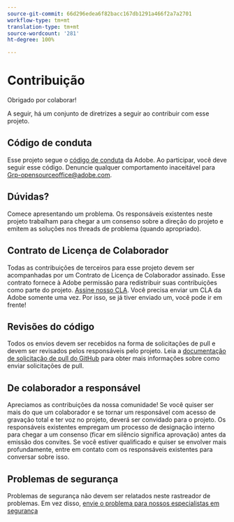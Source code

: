 ```yaml
---
source-git-commit: 66d296edea6f82bacc167db1291a466f2a7a2701
workflow-type: tm+mt
translation-type: tm+mt
source-wordcount: '281'
ht-degree: 100%

---
```

# Contribuição

Obrigado por colaborar!

A seguir, há um conjunto de diretrizes a seguir ao contribuir com esse projeto.

## Código de conduta

Esse projeto segue o [código de conduta](code-of-conduct.md) da Adobe. Ao participar, você 
deve seguir esse código. Denuncie qualquer comportamento inaceitável para 
[Grp-opensourceoffice@adobe.com](mailto:Grp-opensourceoffice@adobe.com).

## Dúvidas?

Comece apresentando um problema. Os responsáveis existentes neste projeto trabalham para chegar a um
consenso sobre a direção do projeto e emitem as soluções nos threads
de problema (quando apropriado).

## Contrato de Licença de Colaborador

Todas as contribuições de terceiros para esse projeto devem ser acompanhadas por um Contrato de Licença de Colaborador
assinado. Esse contrato fornece à Adobe permissão para redistribuir suas contribuições
como parte do projeto. [Assine nosso CLA](https://opensource.adobe.com/cla.html). Você
precisa enviar um CLA da Adobe somente uma vez. Por isso, se já tiver enviado um,
você pode ir em frente!

## Revisões do código

Todos os envios devem ser recebidos na forma de solicitações de pull e devem ser revisados
pelos responsáveis pelo projeto. Leia a [documentação de solicitação de pull do GitHub](https://help.github.com/pt/github/collaborating-with-issues-and-pull-requests/about-pull-requests)
para obter mais informações sobre como enviar solicitações de pull.

<!--
Lastly, please follow the [pull request template](PULL_REQUEST_TEMPLATE.md) when
submitting a pull request!
-->

## De colaborador a responsável

Apreciamos as contribuições da nossa comunidade! Se você quiser ser mais do que um colaborador
e se tornar um responsável com acesso de gravação total e ter voz no projeto, deverá
ser convidado para o projeto. Os responsáveis existentes empregam um processo de designação
interno para chegar a um consenso (ficar em silêncio significa aprovação) antes da emissão
dos convites. Se você estiver qualificado e quiser se envolver mais profundamente,
entre em contato com os responsáveis existentes para conversar sobre isso.

## Problemas de segurança

Problemas de segurança não devem ser relatados neste rastreador de problemas. Em vez disso, [envie o problema para nossos especialistas em segurança](https://helpx.adobe.com/br/security/alertus.html)
